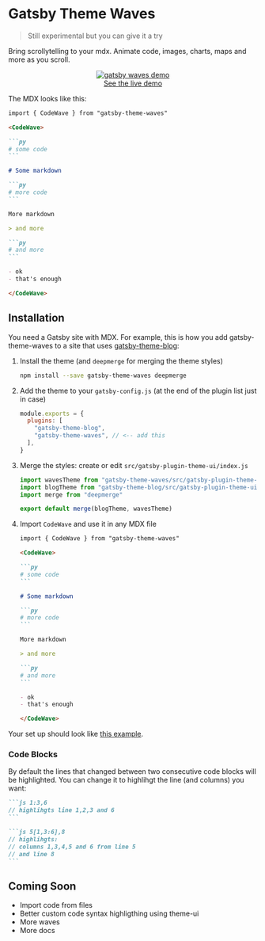 # Gatsby Theme Waves

> Still experimental but you can give it a try

Bring scrollytelling to your mdx. Animate code, images, charts, maps and more as you scroll.

<div align="center">
<a href="https://waves.pomb.us/blog/post">
<img alt="gatsby waves demo" src="https://user-images.githubusercontent.com/1911623/62062600-971a5780-b229-11e9-9c13-cd6a265594d1.gif" />
</a>
<div><a href="https://waves.pomb.us/">See the live demo</a></div>
</div>

The MDX looks like this:

````md
import { CodeWave } from "gatsby-theme-waves"

<CodeWave>

```py
# some code
```

# Some markdown

```py
# more code
```

More markdown

> and more

```py
# and more
```

- ok
- that's enough

</CodeWave>
````

## Installation

You need a Gatsby site with MDX. For example, this is how you add gatsby-theme-waves to a site that uses [gatsby-theme-blog](https://www.npmjs.com/package/gatsby-theme-blog):

1.  Install the theme (and `deepmerge` for merging the theme styles)

    ```sh
    npm install --save gatsby-theme-waves deepmerge
    ```

2.  Add the theme to your `gatsby-config.js` (at the end of the plugin list just in case)

    ```js
    module.exports = {
      plugins: [
        "gatsby-theme-blog",
        "gatsby-theme-waves", // <-- add this
      ],
    }
    ```

3.  Merge the styles: create or edit `src/gatsby-plugin-theme-ui/index.js`

    ```js
    import wavesTheme from "gatsby-theme-waves/src/gatsby-plugin-theme-ui/index"
    import blogTheme from "gatsby-theme-blog/src/gatsby-plugin-theme-ui/index"
    import merge from "deepmerge"

    export default merge(blogTheme, wavesTheme)
    ```

4)  Import `CodeWave` and use it in any MDX file

    ````md
    import { CodeWave } from "gatsby-theme-waves"

    <CodeWave>

    ```py
    # some code
    ```

    # Some markdown

    ```py
    # more code
    ```

    More markdown

    > and more

    ```py
    # and more
    ```

    - ok
    - that's enough

    </CodeWave>
    ````

Your set up should look like [this example](https://github.com/pomber/gatsby-theme-waves/tree/master/blog-demo).

### Code Blocks

By default the lines that changed between two consecutive code blocks will be highlighted. You can change it to highlihgt the line (and columns) you want:

````md
```js 1:3,6
// highlihgts line 1,2,3 and 6
```

```js 5[1,3:6],8
// highlihgts:
// columns 1,3,4,5 and 6 from line 5
// and line 8
```
````

## Coming Soon

- Import code from files
- Better custom code syntax highligthing using theme-ui
- More waves
- More docs
